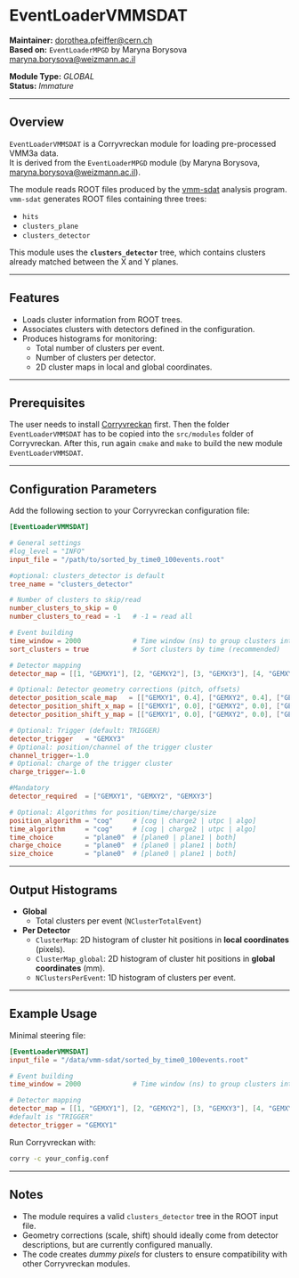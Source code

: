 # EventLoaderVMMSDAT

**Maintainer:** [dorothea.pfeiffer@cern.ch](mailto:dorothea.pfeiffer@cern.ch)  
**Based on:** `EventLoaderMPGD` by Maryna Borysova [maryna.borysova@weizmann.ac.il](mailto:maryna.borysova@weizmann.ac.il)

**Module Type:** *GLOBAL*  
**Status:** *Immature*  

---

## Overview
`EventLoaderVMMSDAT` is a Corryvreckan module for loading pre-processed VMM3a data.  
It is derived from the `EventLoaderMPGD` module (by Maryna Borysova, <maryna.borysova@weizmann.ac.il>).

The module reads ROOT files produced by the [vmm-sdat](https://github.com/ess-dmsc/vmm-sdat) analysis program.  
`vmm-sdat` generates ROOT files containing three trees:

- `hits`
- `clusters_plane`
- `clusters_detector`

This module uses the **`clusters_detector`** tree, which contains clusters already matched between the X and Y planes.

---

## Features
- Loads cluster information from ROOT trees.
- Associates clusters with detectors defined in the configuration.
- Produces histograms for monitoring:
  - Total number of clusters per event.
  - Number of clusters per detector.
  - 2D cluster maps in local and global coordinates.

---

## Prerequisites
The user needs to install [Corryvreckan](https://gitlab.cern.ch/corryvreckan/corryvreckan) first. Then the folder `EventLoaderVMMSDAT` has to be copied into the `src/modules` folder of Corryvreckan. After this, run again `cmake` and `make` to build the new module `EventLoaderVMMSDAT`. 

---


## Configuration Parameters

Add the following section to your Corryvreckan configuration file:

```toml
[EventLoaderVMMSDAT]

# General settings
#log_level = "INFO"
input_file = "/path/to/sorted_by_time0_100events.root"

#optional: clusters_detector is default 
tree_name = "clusters_detector"

# Number of clusters to skip/read
number_clusters_to_skip = 0
number_clusters_to_read = -1   # -1 = read all

# Event building
time_window = 2000             # Time window (ns) to group clusters into events
sort_clusters = true           # Sort clusters by time (recommended)

# Detector mapping
detector_map = [[1, "GEMXY1"], [2, "GEMXY2"], [3, "GEMXY3"], [4, "GEMXY4"]]

# Optional: Detector geometry corrections (pitch, offsets)
detector_position_scale_map   = [["GEMXY1", 0.4], ["GEMXY2", 0.4], ["GEMXY3", 0.4], ["GEMXY4", 0.4]]
detector_position_shift_x_map = [["GEMXY1", 0.0], ["GEMXY2", 0.0], ["GEMXY3", 0.0], ["GEMXY4", 0.0]]
detector_position_shift_y_map = [["GEMXY1", 0.0], ["GEMXY2", 0.0], ["GEMXY3", 0.0], ["GEMXY4", 0.0]]

# Optional: Trigger (default: TRIGGER)
detector_trigger   = "GEMXY3"
# Optional: position/channel of the trigger cluster
channel_trigger=-1.0
# Optional: charge of the trigger cluster
charge_trigger=-1.0

#Mandatory
detector_required  = ["GEMXY1", "GEMXY2", "GEMXY3"]

# Optional: Algorithms for position/time/charge/size
position_algorithm = "cog"     # [cog | charge2 | utpc | algo]
time_algorithm     = "cog"     # [cog | charge2 | utpc | algo]
time_choice        = "plane0"  # [plane0 | plane1 | both]
charge_choice      = "plane0"  # [plane0 | plane1 | both]
size_choice        = "plane0"  # [plane0 | plane1 | both]
```

---

## Output Histograms

- **Global**
  - Total clusters per event (`NClusterTotalEvent`)
- **Per Detector**
  - `ClusterMap`: 2D histogram of cluster hit positions in **local coordinates** (pixels).
  - `ClusterMap_global`: 2D histogram of cluster hit positions in **global coordinates** (mm).
  - `NClustersPerEvent`: 1D histogram of clusters per event.

---

## Example Usage

Minimal steering file:

```toml
[EventLoaderVMMSDAT]
input_file = "/data/vmm-sdat/sorted_by_time0_100events.root"

# Event building
time_window = 2000             # Time window (ns) to group clusters into events

# Detector mapping
detector_map = [[1, "GEMXY1"], [2, "GEMXY2"], [3, "GEMXY3"], [4, "GEMXY4"]]
#default is "TRIGGER"
detector_trigger = "GEMXY1"
```

Run Corryvreckan with:

```bash
corry -c your_config.conf
```

---

## Notes
- The module requires a valid `clusters_detector` tree in the ROOT input file.  
- Geometry corrections (scale, shift) should ideally come from detector descriptions, but are currently configured manually.  
- The code creates *dummy pixels* for clusters to ensure compatibility with other Corryvreckan modules.
